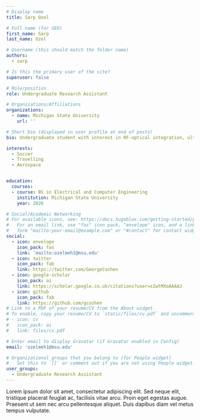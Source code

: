 ```yaml
---
# Display name
title: Sarp Ozel

# Full name (for SEO)
first_name: Sarp
last_name: Ozel

# Username (this should match the folder name)
authors:
  - sarp

# Is this the primary user of the site?
superuser: false

# Role/position
role: Undergraduate Research Assistant 

# Organizations/Affiliations
organizations:
  - name: Michigan State University
    url: ''

# Short bio (displayed in user profile at end of posts)
bio: Undergraduate student with interest in RF-optical integration, ultrafast and nonlinear optics, LIDAR systems, PICs and laser based instrumentation. Current work involves femtosecond pulse characterization, optical system design and experimentation with SDRs. 

interests:
  - Soccer
  - Travelling
  - Aerospace


education:
  courses:
  - course: BS in Electrical and Computer Engineering
    institution: Michigan State University
    year: 2026

# Social/Academic Networking
# For available icons, see: https://docs.hugoblox.com/getting-started/page-builder/#icons
#   For an email link, use "fas" icon pack, "envelope" icon, and a link in the
#   form "mailto:your-email@example.com" or "#contact" for contact widget.
social:
  - icon: envelope
    icon_pack: fas
    link: 'mailto:ozelmeh1@msu.edu' 
  - icon: twitter
    icon_pack: fab
    link: https://twitter.com/GeorgeCushen
  - icon: google-scholar
    icon_pack: ai
    link: https://scholar.google.co.uk/citations?user=sIwtMXoAAAAJ
  - icon: github
    icon_pack: fab
    link: https://github.com/gcushen
# Link to a PDF of your resume/CV from the About widget.
# To enable, copy your resume/CV to `static/files/cv.pdf` and uncomment the lines below.
# - icon: cv
#   icon_pack: ai
#   link: files/cv.pdf

# Enter email to display Gravatar (if Gravatar enabled in Config)
email: 'ozelmeh1@msu.edu'

# Organizational groups that you belong to (for People widget)
#   Set this to `[]` or comment out if you are not using People widget.
user_groups:
  - Undergraduate Research Assistant 
---
```


Lorem ipsum dolor sit amet, consectetur adipiscing elit. Sed neque elit, tristique placerat feugiat ac, facilisis vitae arcu. Proin eget egestas augue. Praesent ut sem nec arcu pellentesque aliquet. Duis dapibus diam vel metus tempus vulputate.
